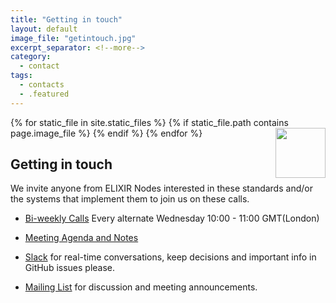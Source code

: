 ```yaml
---
title: "Getting in touch"
layout: default
image_file: "getintouch.jpg"
excerpt_separator: <!--more-->
category:
  - contact
tags:
  - contacts
  - .featured
---
```


{% for static_file in site.static_files %}
  {% if static_file.path contains page.image_file %}
<img style="float: right; width: 80px;" src="{{ static_file.path | relative_url}}" />
  {% endif %}
{% endfor %}

## Getting in touch

We invite anyone from ELIXIR Nodes interested in these standards and/or the systems that implement them to join us on these calls.
- [Bi-weekly Calls](http://bit.ly/elixir-cloud-zoom) Every alternate Wednesday 10:00 - 11:00 GMT(London)

- [Meeting Agenda and Notes](http://bit.ly/elixir-cloud-minutes)

- [Slack](https://join.slack.com/t/elixir-cloud/shared_invite/enQtNzA3NTQ5Mzg2NjQ3LTZjZGI1OGQ5ZTRiOTRkY2ExMGUxNmQyODAxMDdjM2EyZDQ1YWM0ZGFjOTJhNzg5NjE0YmJiZTZhZDVhOWE4MWM) for real-time conversations, keep decisions and important info in GitHub issues please.

- [Mailing List](https://elixir-europe.org/intranet/cloud) for discussion and meeting announcements.
